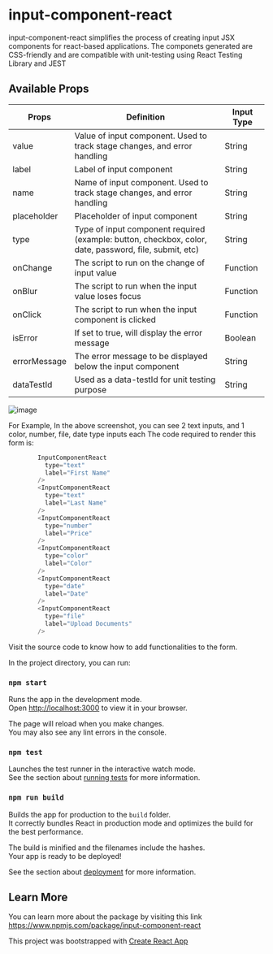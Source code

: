 # input-component-react
input-component-react simplifies the process of creating input JSX components for react-based applications. The componets generated are CSS-friendly and are compatible with unit-testing using React Testing Library and JEST


## Available Props 


| Props        	| Definition                                                                                             	| Input Type 	|
|--------------	|--------------------------------------------------------------------------------------------------------	|------------	|
| value        	| Value of input component. Used to track stage changes, and error handling                              	| String     	|
| label        	| Label of input component                                                                               	| String     	|
| name         	| Name of input component. Used to track stage changes, and error handling                               	| String     	|
| placeholder  	| Placeholder of input component                                                                         	| String     	|
| type         	| Type of input component required (example: button, checkbox, color, date, password, file, submit, etc) 	| String     	|
| onChange     	| The script to run on the change of input value                                                         	| Function   	|
| onBlur       	| The script to run when the input value loses focus                                                     	| Function   	|
| onClick      	| The script to run when the input component is clicked                                                  	| Function   	|
| isError      	| If set to true, will display the error message                                                         	| Boolean    	|
| errorMessage 	| The error message to be displayed below the input component                                            	| String     	|
| dataTestId   	| Used as a data-testId for unit testing purpose                                                         	| String     	|

![image](https://user-images.githubusercontent.com/32457437/197393567-332eba27-821e-4171-8653-22982c931c8d.png)

For Example, In the above screenshot, you can see 2 text inputs, and 1 color, number, file, date type inputs each
The code required to render this form is: 

```Javascript
        InputComponentReact
          type="text"
          label="First Name"
        />
        <InputComponentReact
          type="text"
          label="Last Name"
        />
        <InputComponentReact
          type="number"
          label="Price"
        />
        <InputComponentReact
          type="color"
          label="Color"
        />
        <InputComponentReact
          type="date"
          label="Date"
        />
        <InputComponentReact
          type="file"
          label="Upload Documents"
        />
```
Visit the source code to know how to add functionalities to the form.

In the project directory, you can run:

### `npm start`

Runs the app in the development mode.\
Open [http://localhost:3000](http://localhost:3000) to view it in your browser.

The page will reload when you make changes.\
You may also see any lint errors in the console.

### `npm test`

Launches the test runner in the interactive watch mode.\
See the section about [running tests](https://facebook.github.io/create-react-app/docs/running-tests) for more information.

### `npm run build`

Builds the app for production to the `build` folder.\
It correctly bundles React in production mode and optimizes the build for the best performance.

The build is minified and the filenames include the hashes.\
Your app is ready to be deployed!

See the section about [deployment](https://facebook.github.io/create-react-app/docs/deployment) for more information.

## Learn More

You can learn more about the package by visiting this link https://www.npmjs.com/package/input-component-react

This project was bootstrapped with [Create React App](https://github.com/facebook/create-react-app)
